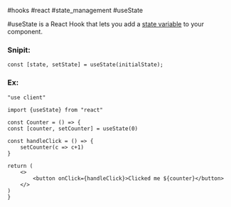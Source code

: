 #hooks #react #state_management #useState 

#useState is a React Hook that lets you add a [state variable](https://react.dev/learn/state-a-components-memory) to your component.


### Snipit:
```tsx
const [state, setState] = useState(initialState);
```
### Ex:

```tsx
"use client"

import {useState} from "react"

const Counter = () => {
const [counter, setCounter] = useState(0)

const handleClick = () => {
	setCounter(c => c+1)
}

return (
	<>
		<button onClick={handleClick}>Clicked me ${counter}</button>
	</>
)
}
```